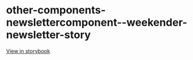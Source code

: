 # other-components-newslettercomponent--weekender-newsletter-story

[View in storybook](https://raw.githack.com/Independent-Digital-News-and-Media-Ltd/standard-pwamp-sb/PR-689-sb/index.html?path=/story/other-components-newslettercomponent--weekender-newsletter-story)